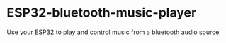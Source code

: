 # ESP32-bluetooth-music-player
Use your ESP32 to play and control music from a bluetooth audio source
